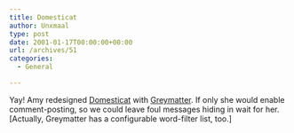 ```yaml
---
title: Domesticat
author: Unxmaal
type: post
date: 2001-01-17T00:00:00+00:00
url: /archives/51
categories:
  - General

---
```

Yay! Amy redesigned <A HREF="http://www.domesticat.net/">Domesticat</A> with [Greymatter][1]. If only she would enable comment-posting, so we could leave foul messages hiding in wait for her. [Actually, Greymatter has a configurable word-filter list, too.]

 [1]: http://www.noahgrey.com/greysoft/